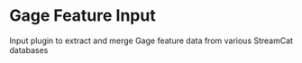 # Gage Feature Input
Input plugin to extract and merge Gage feature data from various StreamCat databases
